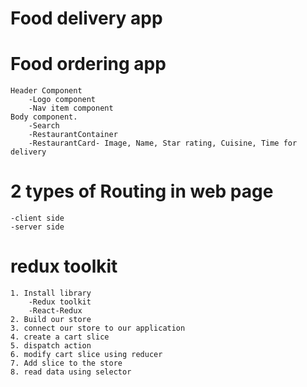 # Food delivery app

# Food ordering app
    Header Component
        -Logo component
        -Nav item component
    Body component.
        -Search 
        -RestaurantContainer
        -RestaurantCard- Image, Name, Star rating, Cuisine, Time for delivery

# 2 types of Routing in web page
    -client side
    -server side

# redux toolkit
    1. Install library
        -Redux toolkit
        -React-Redux
    2. Build our store
    3. connect our store to our application
    4. create a cart slice 
    5. dispatch action
    6. modify cart slice using reducer
    7. Add slice to the store
    8. read data using selector